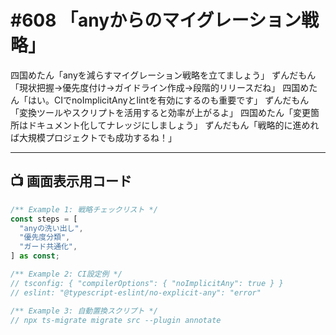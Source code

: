 # #608 「anyからのマイグレーション戦略」

四国めたん「anyを減らすマイグレーション戦略を立てましょう」
ずんだもん「現状把握→優先度付け→ガイドライン作成→段階的リリースだね」
四国めたん「はい。CIでnoImplicitAnyとlintを有効にするのも重要です」
ずんだもん「変換ツールやスクリプトを活用すると効率が上がるよ」
四国めたん「変更箇所はドキュメント化してナレッジにしましょう」
ずんだもん「戦略的に進めれば大規模プロジェクトでも成功するね！」

---

## 📺 画面表示用コード

```typescript
/** Example 1: 戦略チェックリスト */
const steps = [
  "anyの洗い出し",
  "優先度分類",
  "ガード共通化",
] as const;

/** Example 2: CI設定例 */
// tsconfig: { "compilerOptions": { "noImplicitAny": true } }
// eslint: "@typescript-eslint/no-explicit-any": "error"

/** Example 3: 自動置換スクリプト */
// npx ts-migrate migrate src --plugin annotate
```
